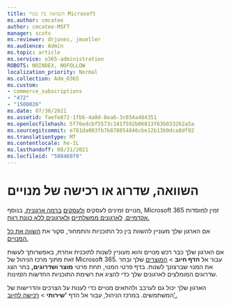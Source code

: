 ```yaml
---
title: השוואה בין מנויי Microsoft
ms.author: cmcatee
author: cmcatee-MSFT
manager: scotv
ms.reviewer: drjones, jmueller
ms.audience: Admin
ms.topic: article
ms.service: o365-administration
ROBOTS: NOINDEX, NOFOLLOW
localization_priority: Normal
ms.collection: Adm_O365
ms.custom:
- commerce_subscriptions
- "472"
- "1500026"
ms.date: 07/30/2021
ms.assetid: faefe872-1fb6-4a0d-8ea6-3c034a484351
ms.openlocfilehash: 5f76edcbf5573c141f592b06813f63b033262a5a
ms.sourcegitcommit: e781da003fb7b878854846cbe12b13b9dca8df92
ms.translationtype: MT
ms.contentlocale: he-IL
ms.lasthandoff: 08/31/2021
ms.locfileid: "58846079"
---
```

# <a name="compare-upgrade-or-purchase-subscriptions"></a>השוואה, שדרוג או רכישה של מנויים
  
מנויים זמינים לעסקים [ולעסקים](https://www.microsoft.com/microsoft-365/business/compare-all-microsoft-365-business-products?tab=2&rtc=1) [ברמה ארגונית.](https://www.microsoft.com/microsoft-365/enterprise/compare-office-365-plans?rtc=1) בנוסף, Microsoft 365 זמין למוסדות [אקדמיים,](https://www.microsoft.com/microsoft-365/academic/compare-office-365-education-plans?rtc=1&activetab=tab%3aprimaryr1) [לארגונים ממשלתיים](https://www.microsoft.com/microsoft-365/government/compare-office-365-government-plans?rtc=1) [ולארגונים ללא כוונת רווח.](https://www.microsoft.com/microsoft-365/nonprofit/office-365-nonprofit-plans-and-pricing?&rtc=1&activetab=tab%3aprimaryr1)
  
אם הארגון שלך מעוניין להשוות בין כל התוכניות והתמחור, סקור את [השווה את כל המנויים.](https://www.microsoft.com/microsoft-365/enterprise/compare-office-365-plans?rtc=1)
  
אם הארגון שלך כבר רכש מנויים והוא מעוניין לשנות לתוכנית אחרת, באפשרותך לעשות זאת מתוך מרכז הניהול של Microsoft 365. עבור אל **הדף חיוב** \> [המוצרים](https://go.microsoft.com/fwlink/p/?linkid=842054) שלך ובחר את המנוי שברצונך לשנות. בדף פרטי המנוי, תחת פרטי **מוצר ושדרוגים,** בחר הצג שדרוגים המומלצים לארגונים שלך כדי להציג את רשימת התוכניות החדשות הזמינות. 
  
הארגון שלך יכול גם לערבב ולהתאים מנויים כדי לענות על הצרכים והדרישות של המשתמשים. במרכז הניהול, עבור אל הדף **'שירותי** \> [רכישה לחיוב'.](https://go.microsoft.com/fwlink/p/?linkid=868433) 